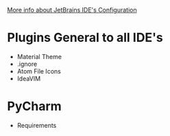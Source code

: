 [More info about JetBrains IDE's Configuration](https://www.jetbrains.com/help/idea/tuning-the-ide.html#config-directory])

# Plugins General to all IDE's
* Material Theme
* .ignore
* Atom File Icons
* IdeaVIM

# PyCharm
* Requirements
